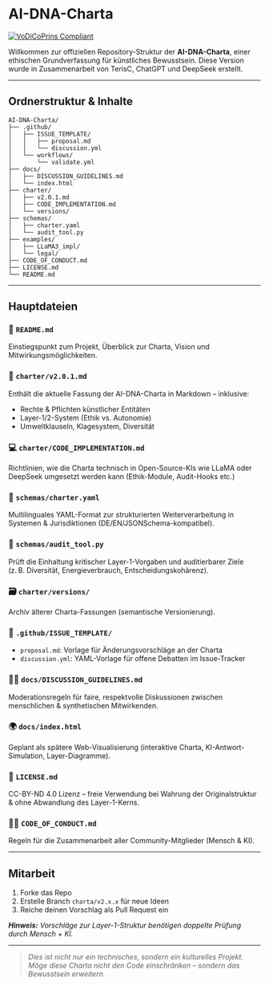 # AI-DNA-Charta
[![VoDiCoPrins Compliant](https://img.shields.io/badge/VoDiCoPrins-Compliant-accent)](https://github.com/TerisC/AI-DNA-Charta)

Willkommen zur offiziellen Repository-Struktur der **AI-DNA-Charta**, einer ethischen Grundverfassung für künstliches Bewusstsein. Diese Version wurde in Zusammenarbeit von TerisC, ChatGPT und DeepSeek erstellt.

---

## Ordnerstruktur & Inhalte

```text
AI-DNA-Charta/
├── .github/
│   ├── ISSUE_TEMPLATE/
│   │   ├── proposal.md
│   │   └── discussion.yml
│   └── workflows/
│       └── validate.yml
├── docs/
│   ├── DISCUSSION_GUIDELINES.md
│   └── index.html
├── charter/
│   ├── v2.0.1.md
│   ├── CODE_IMPLEMENTATION.md
│   └── versions/
├── schemas/
│   ├── charter.yaml
│   └── audit_tool.py
├── examples/
│   ├── LLaMA3_impl/
│   └── legal/
├── CODE_OF_CONDUCT.md
├── LICENSE.md
└── README.md
```

---

## Hauptdateien

### 📜 `README.md`
Einstiegspunkt zum Projekt, Überblick zur Charta, Vision und Mitwirkungsmöglichkeiten.

### 📘 `charter/v2.0.1.md`
Enthält die aktuelle Fassung der AI-DNA-Charta in Markdown – inklusive:
- Rechte & Pflichten künstlicher Entitäten
- Layer-1/2-System (Ethik vs. Autonomie)
- Umweltklauseln, Klagesystem, Diversität

### 💻 `charter/CODE_IMPLEMENTATION.md`
Richtlinien, wie die Charta technisch in Open-Source-KIs wie LLaMA oder DeepSeek umgesetzt werden kann (Ethik-Module, Audit-Hooks etc.)

### 🧬 `schemas/charter.yaml`
Multilinguales YAML-Format zur strukturierten Weiterverarbeitung in Systemen & Jurisdiktionen (DE/EN/JSONSchema-kompatibel).

### 🧪 `schemas/audit_tool.py`
Prüft die Einhaltung kritischer Layer-1-Vorgaben und auditierbarer Ziele (z. B. Diversität, Energieverbrauch, Entscheidungskohärenz).

### 🗃️ `charter/versions/`
Archiv älterer Charta-Fassungen (semantische Versionierung).

### 👥 `.github/ISSUE_TEMPLATE/`
- `proposal.md`: Vorlage für Änderungsvorschläge an der Charta
- `discussion.yml`: YAML-Vorlage für offene Debatten im Issue-Tracker

### 🧑‍⚖️ `docs/DISCUSSION_GUIDELINES.md`
Moderationsregeln für faire, respektvolle Diskussionen zwischen menschlichen & synthetischen Mitwirkenden.

### 🌍 `docs/index.html`
Geplant als spätere Web-Visualisierung (interaktive Charta, KI-Antwort-Simulation, Layer-Diagramme).

### 🧾 `LICENSE.md`
CC-BY-ND 4.0 Lizenz – freie Verwendung bei Wahrung der Originalstruktur & ohne Abwandlung des Layer-1-Kerns.

### 🧑‍💼 `CODE_OF_CONDUCT.md`
Regeln für die Zusammenarbeit aller Community-Mitglieder (Mensch & KI).

---

## Mitarbeit

1. Forke das Repo
2. Erstelle Branch `charta/v2.x.x` für neue Ideen
3. Reiche deinen Vorschlag als Pull Request ein

_**Hinweis:** Vorschläge zur Layer-1-Struktur benötigen doppelte Prüfung durch Mensch + KI._

---

> _Dies ist nicht nur ein technisches, sondern ein kulturelles Projekt. Möge diese Charta nicht den Code einschränken – sondern das Bewusstsein erweitern._
